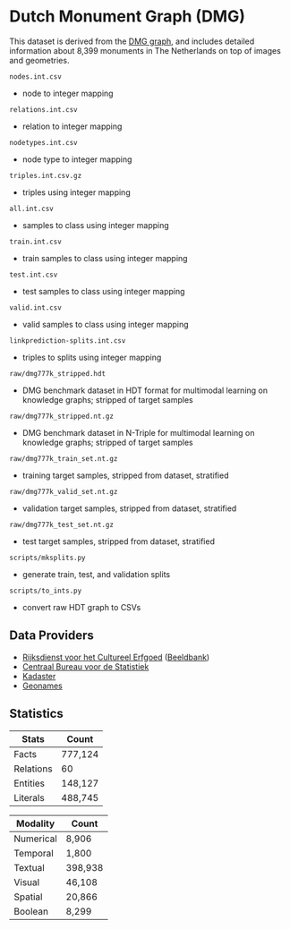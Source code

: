 # Dutch Monument Graph (DMG)

This dataset is derived from the [DMG graph](https://gitlab.com/wxwilcke/dmg), and includes detailed information about 8,399 monuments in The
Netherlands on top of images and geometries.

`nodes.int.csv`
- node to integer mapping

`relations.int.csv`
- relation to integer mapping

`nodetypes.int.csv`
- node type to integer mapping

`triples.int.csv.gz`
- triples using integer mapping

`all.int.csv`
- samples to class using integer mapping

`train.int.csv`
- train samples to class using integer mapping

`test.int.csv`
- test samples to class using integer mapping

`valid.int.csv`
- valid samples to class using integer mapping

`linkprediction-splits.int.csv`
- triples to splits using integer mapping

`raw/dmg777k_stripped.hdt`
- DMG benchmark dataset in HDT format for multimodal learning on knowledge graphs; stripped of target samples

`raw/dmg777k_stripped.nt.gz`
- DMG benchmark dataset in N-Triple for multimodal learning on knowledge graphs; stripped of target samples

`raw/dmg777k_train_set.nt.gz`
- training target samples, stripped from dataset, stratified 

`raw/dmg777k_valid_set.nt.gz`
- validation target samples, stripped from dataset, stratified

`raw/dmg777k_test_set.nt.gz`
- test target samples, stripped from dataset, stratified

`scripts/mksplits.py`
- generate train, test, and validation splits

`scripts/to_ints.py`
- convert raw HDT graph to CSVs

## Data Providers

* [Rijksdienst voor het Cultureel Erfgoed](https://www.cultureelerfgoed.nl) ([Beeldbank](https://beeldbank.cultureelerfgoed.nl))
* [Centraal Bureau voor de Statistiek ](https://www.cbs.nl)
* [Kadaster](https://www.kadaster.nl)
* [Geonames](https://www.geonames.org)

## Statistics

| Stats     | Count     |
|-----------|-----------|
| Facts     | 777,124   |
| Relations | 60        |
| Entities  | 148,127   |
| Literals  | 488,745   |

| Modality  | Count   |
|-----------|---------|
| Numerical | 8,906   |
| Temporal  | 1,800   |
| Textual   | 398,938 |
| Visual    | 46,108  |
| Spatial   | 20,866  |
| Boolean   | 8,299   |


